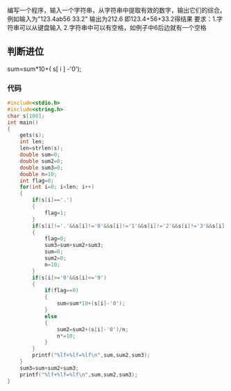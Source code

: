 编写一个程序，输入一个字符串，从字符串中提取有效的数字，输出它们的综合。
例如输入为"123.4ab56 33.2"
输出为212.6
即123.4+56+33.2得结果
要求：1.字符串可以从键盘输入 2.字符串中可以有空格，如例子中6后边就有一个空格

## 判断进位

sum=sum*10+( s[ i ] -'0');

### 代码
```cpp
#include<stdio.h>
#include<string.h>
char s[100];
int main()
{
    gets(s);
    int len;
    len=strlen(s);
    double sum=0;
    double sum2=0;
    double sum3=0;
    double n=10;
    int flag=0;
    for(int i=0; i<len; i++)
    {
        if(s[i]=='.')
        {
            flag=1;
        }
        if(s[i]!='.'&&s[i]!='0'&&s[i]!='1'&&s[i]!='2'&&s[i]!='3'&&s[i]!='4'&&s[i]!='5'&&s[i]!='6'&&s[i]!='7'&&s[i]!='8'&&s[i]!='9')
        {
            flag=0;
            sum3=sum+sum2+sum3;
            sum=0;
            sum2=0;
            n=10;
        }
        if(s[i]>='0'&&s[i]<='9')
        {
            if(flag==0)
            {
                sum=sum*10+(s[i]-'0');
            }
            else
            {
                sum2=sum2+(s[i]-'0')/n;
                n*=10;
            }
        }
        printf("%lf+%lf=%lf\n",sum,sum2,sum3);
    }
    sum3=sum+sum2+sum3;
    printf("%lf+%lf=%lf\n",sum,sum2,sum3);
}

```
